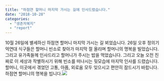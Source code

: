 ```yaml
---
title: "하점연 할머니 마지막 가시는 길에 인사드렸습니다."
date: "2018-10-28"
categories: 
  - "생존자복지"
  - "report"
---
```


10월 26일에 별세하신 하점연 할머니 마지막 가시는 길 뵈었습니다. 26일 오후 정의기억연대 식구들은 할머니 빈소로 찾아가 마지막 절 올리며 할머니의 명복을 빌었습니다. 그리고 유가족들께 인사드리고 할머니가 주시는 밥을 먹었습니다. 그리고 오늘 오전 진짜로 이 세상과 작별하시기 위해 빈소를 떠나시는 뒷모습에 마지막 인사를 드렸습니다. 할머니, 이곳에서 겪었던 고통, 아픔, 외로움 모두 잊으시고 편안히 잠드시기 바랍니다. 하점연 할머니의 명복을 빕니다.![](http://womenandwar.net/kr/wp-content/uploads/2018/10/1219-서울-하점연할머니_1413-300x225.jpg)
